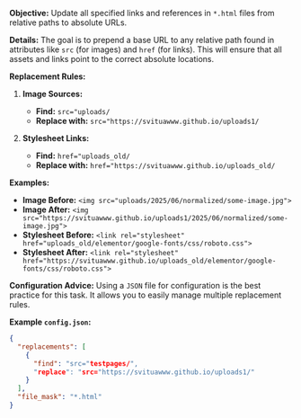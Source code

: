 **Objective:**
Update all specified links and references in `*.html` files from relative paths to absolute URLs.

**Details:**
The goal is to prepend a base URL to any relative path found in attributes like `src` (for images) and `href` (for links). This will ensure that all assets and links point to the correct absolute locations.

**Replacement Rules:**

1.  **Image Sources:**
    *   **Find:** `src="uploads/`
    *   **Replace with:** `src="https://svituawww.github.io/uploads1/`

2.  **Stylesheet Links:**
    *   **Find:** `href="uploads_old/`
    *   **Replace with:** `href="https://svituawww.github.io/uploads_old/`

**Examples:**

*   **Image Before:** `<img src="uploads/2025/06/normalized/some-image.jpg">`
*   **Image After:** `<img src="https://svituawww.github.io/uploads1/2025/06/normalized/some-image.jpg">`
*   **Stylesheet Before:** `<link rel="stylesheet" href="uploads_old/elementor/google-fonts/css/roboto.css">`
*   **Stylesheet After:** `<link rel="stylesheet" href="https://svituawww.github.io/uploads_old/elementor/google-fonts/css/roboto.css">`

**Configuration Advice:**
Using a `JSON` file for configuration is the best practice for this task. It allows you to easily manage multiple replacement rules.

**Example `config.json`:**
```json
{
  "replacements": [
    {
      "find": "src="testpages/",
      "replace": "src="https://svituawww.github.io/uploads1/"
    }
  ],
  "file_mask": "*.html"
}
```
